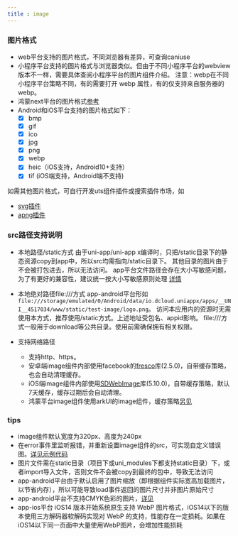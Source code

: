 ```yaml
---
title : image
---
```


<!-- ## image -->

<!-- UTSCOMJSON.image.name -->

<!-- UTSCOMJSON.image.description -->

<!-- UTSCOMJSON.image.compatibility -->

<!-- UTSCOMJSON.image.attribute -->

<!-- UTSCOMJSON.image.event -->

<!-- UTSCOMJSON.image.component_type-->

### 图片格式
- web平台支持的图片格式，不同浏览器有差异，可查询caniuse
- 小程序平台支持的图片格式与浏览器类似。但由于不同小程序平台的webview版本不一样，需要具体查阅小程序平台的图片组件介绍。
	注意：webp在不同小程序平台策略不同，有的需要打开 webp 属性，有的仅支持来自服务器的webp。
- 鸿蒙next平台的图片格式[参考](https://developer.huawei.com/consumer/cn/doc/harmonyos-references/ts-basic-components-image?ha_source=Dcloud&ha_sourceId=89000448)
- Android和iOS平台支持的图片格式如下：
	* [x] bmp
	* [x] gif
	* [x] ico
	* [x] jpg
	* [x] png
	* [x] webp
	* [x] heic（iOS支持，Android10+支持）
	* [x] tif (iOS端支持，Android端不支持)

如需其他图片格式，可自行开发uts组件插件或搜索插件市场，如
- [svg插件](https://ext.dcloud.net.cn/search?q=svg&orderBy=Relevance&cat1=8&cat2=82)
- [apng插件](https://ext.dcloud.net.cn/search?q=apng&orderBy=Relevance&cat1=8&cat2=82)


### src路径支持说明

- 本地路径/static方式
	由于uni-app/uni-app x编译时，只把/static目录下的静态资源copy到app中，所以src均需指向/static目录下。
	其他目录的图片由于不会被打包进去，所以无法访问。
	app平台文件路径会存在大小写敏感问题，为了有更好的兼容性，建议统一按大小写敏感原则处理 [详情](../api/file-system-spec.md#casesensitive)

- 本地绝对路径file:///方式
	app-android平台形如`file:///storage/emulated/0/Android/data/io.dcloud.uniappx/apps/__UNI__4517034/www/static/test-image/logo.png`。
	访问本应用内的资源时无需使用本方式，推荐使用/static方式。上述地址受包名、appid影响。
	file:///方式一般用于download等公共目录。使用前需确保拥有相关权限。

- 支持网络路径
	* 支持http、https。
	* 安卓端image组件内部使用facebook的[fresco](https://github.com/facebook/fresco)库(2.5.0)，自带缓存策略，也会自动清理缓存。
	* iOS端image组件内部使用[SDWebImage](https://github.com/SDWebImage/SDWebImage)库(5.10.0)，自带缓存策略，默认7天缓存，缓存过期后会自动清理。
	* 鸿蒙平台image组件使用arkUI的image组件，缓存策略[另见](https://developer.huawei.com/consumer/cn/doc/harmonyos-references/ts-basic-components-image?ha_source=Dcloud&ha_sourceId=89000448)

<!-- UTSCOMJSON.image.children -->

<!-- UTSCOMJSON.image.example -->

<!-- UTSCOMJSON.image.reference -->

### tips
- image组件默认宽度为320px、高度为240px
- 在error事件里监听报错，并重新设置image组件的src，可实现自定义错误图。[详见示例代码](https://gitcode.net/dcloud/hello-uni-app-x/-/blob/master/pages/component/image/image-path.uvue)
- 图片文件需在static目录（项目下或uni_modules下都支持static目录）下，或者import导入文件，否则文件不会被copy到最终的包中，导致无法访问
- app-android平台由于默认启用了图片缩放（即根据组件实际宽高加载图片，以节省内存），所以可能导致load事件返回的图片尺寸并非图片原始尺寸
- app-android平台不支持CMYK色彩的图片，[详见](https://github.com/facebook/fresco/issues/1404)
- app-ios平台 iOS14 版本开始系统原生支持 WebP 图片格式，iOS14以下的版本使用三方解码器软解码实现对 WebP 的支持，性能存在一定损耗。如果在iOS14以下同一页面中大量使用WebP图片，会增加性能损耗
